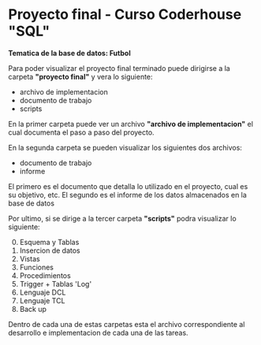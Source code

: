 # Proyecto final - Curso Coderhouse "SQL"

 **Tematica de la base de datos: Futbol**

Para poder visualizar el proyecto final terminado puede dirigirse a la carpeta **"proyecto final"** y vera lo siguiente: 

* archivo de implementacion
* documento de trabajo
* scripts

En la primer carpeta puede ver un archivo **"archivo de implementacion"** el cual documenta el paso a paso del proyecto. 

En la segunda carpeta se pueden visualizar los siguientes dos archivos: 

* documento de trabajo
* informe 

El primero es el documento que detalla lo utilizado en el proyecto, cual es su objetivo, etc. 
El segundo es el informe de los datos almacenados en la base de datos

Por ultimo, si se dirige a la tercer carpeta **"scripts"** podra visualizar lo siguiente:

0. Esquema y Tablas
1. Insercion de datos
2. Vistas
3. Funciones
4. Procedimientos
5. Trigger + Tablas 'Log'
6. Lenguaje DCL
7. Lenguaje TCL
8. Back up

Dentro de cada una de estas carpetas esta el archivo correspondiente al desarrollo e implementacion de cada una de las tareas. 

